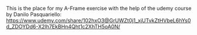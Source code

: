 This is the place for my A-Frame exercise with the help of the udemy course by Danilo Pasquariello:
https://www.udemy.com/share/102hxO3@GrUWZt0j1_xjUTvkZtHVbeL6hYs0d_ZDOYDd6-X2lh7EkBHn4Qht1c2XhTH5oA0N/
